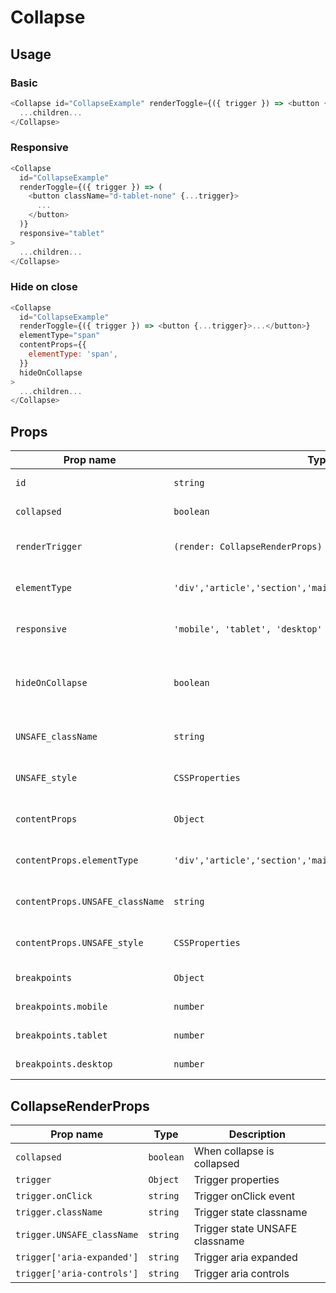 # Collapse

## Usage

### Basic

```javascript
<Collapse id="CollapseExample" renderToggle={({ trigger }) => <button {...trigger}>...</button>}>
  ...children...
</Collapse>
```

### Responsive

```javascript
<Collapse
  id="CollapseExample"
  renderToggle={({ trigger }) => (
    <button className="d-tablet-none" {...trigger}>
      ...
    </button>
  )}
  responsive="tablet"
>
  ...children...
</Collapse>
```

### Hide on close

```javascript
<Collapse
  id="CollapseExample"
  renderToggle={({ trigger }) => <button {...trigger}>...</button>}
  elementType="span"
  contentProps={{
    elementType: 'span',
  }}
  hideOnCollapse
>
  ...children...
</Collapse>
```

## Props

| Prop name                       | Type                                                        | Default    | Required | Description                            |
| ------------------------------- | ----------------------------------------------------------- | ---------- | -------- | -------------------------------------- |
| `id`                            | `string`                                                    | `<random>` | no       | Component id                           |
| `collapsed`                     | `boolean`                                                   | -          | no       | Is collapsed on init                   |
| `renderTrigger`                 | `(render: CollapseRenderProps) => ReactNode`                | -          | no       | Properties for trigger render          |
| `elementType`                   | `'div','article','section','main','header','footer','span'` | -          | no       | Wrapper element type                   |
| `responsive`                    | `'mobile', 'tablet', 'desktop'`                             | -          | no       | Handle for responsive breakpoint       |
| `hideOnCollapse`                | `boolean`                                                   | -          | no       | Hides button when content is collapsed |
| `UNSAFE_className`              | `string`                                                    | -          | no       | Wrapper custom classname               |
| `UNSAFE_style`                  | `CSSProperties`                                             | -          | no       | Wrapper custom style                   |
| `contentProps`                  | `Object`                                                    | -          | no       | Content element properties             |
| `contentProps.elementType`      | `'div','article','section','main','header','footer','span'` | -          | no       | Content element type                   |
| `contentProps.UNSAFE_className` | `string`                                                    | -          | no       | Content custom classname               |
| `contentProps.UNSAFE_style`     | `CSSProperties`                                             | -          | no       | Content custom style                   |
| `breakpoints`                   | `Object`                                                    | -          | no       | Breakpoint widths                      |
| `breakpoints.mobile`            | `number`                                                    | `0`        | no       | Mobile min-width                       |
| `breakpoints.tablet`            | `number`                                                    | `768`      | no       | Tablet min-width                       |
| `breakpoints.desktop`           | `number`                                                    | `1280`     | no       | Desktop min-width                      |

## CollapseRenderProps

| Prop name                  | Type      | Description                    |
| -------------------------- | --------- | ------------------------------ |
| `collapsed`                | `boolean` | When collapse is collapsed     |
| `trigger`                  | `Object`  | Trigger properties             |
| `trigger.onClick`          | `string`  | Trigger onClick event          |
| `trigger.className`        | `string`  | Trigger state classname        |
| `trigger.UNSAFE_className` | `string`  | Trigger state UNSAFE classname |
| `trigger['aria-expanded']` | `string`  | Trigger aria expanded          |
| `trigger['aria-controls']` | `string`  | Trigger aria controls          |
